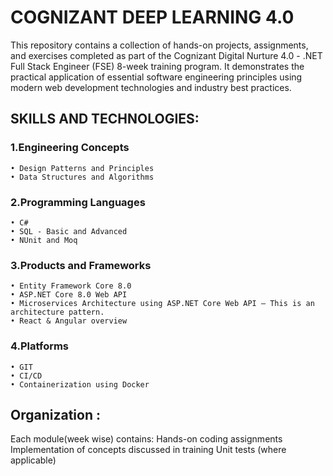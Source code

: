 # COGNIZANT  DEEP LEARNING 4.0

This repository contains a collection of hands-on projects, assignments, and exercises completed as part of the Cognizant Digital Nurture 4.0 - .NET Full Stack Engineer (FSE) 8-week training program.
It demonstrates the practical application of essential software engineering principles using modern web development technologies and industry best practices.

## SKILLS AND TECHNOLOGIES:
### 1.Engineering Concepts
    • Design Patterns and Principles
    • Data Structures and Algorithms
### 2.Programming Languages
    • C# 
    • SQL - Basic and Advanced
    • NUnit and Moq
### 3.Products and Frameworks
    • Entity Framework Core 8.0
    • ASP.NET Core 8.0 Web API
    • Microservices Architecture using ASP.NET Core Web API – This is an architecture pattern.
    • React & Angular overview
### 4.Platforms
    • GIT
    • CI/CD
    • Containerization using Docker

## Organization :
Each module(week wise) contains:
 Hands-on coding assignments
 Implementation of concepts discussed in training
 Unit tests (where applicable)
